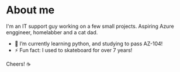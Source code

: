 # About me

I'm an IT support guy working on a few small projects. Aspiring Azure enggineer, homelabber and a cat dad.

- 🌱 I’m currently learning python, and studying to pass AZ-104!
- ⚡ Fun fact: I used to skateboard for over 7 years!

Cheers! ☕
